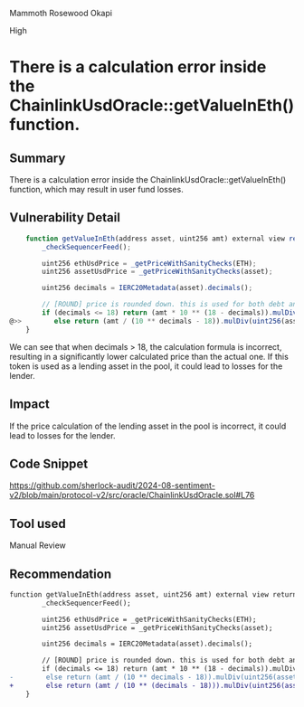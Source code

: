 Mammoth Rosewood Okapi

High

# There is a calculation error inside the ChainlinkUsdOracle::getValueInEth() function.


## Summary
There is a calculation error inside the ChainlinkUsdOracle::getValueInEth() function, which may result in user fund losses.
## Vulnerability Detail
```javascript
    function getValueInEth(address asset, uint256 amt) external view returns (uint256) {
        _checkSequencerFeed();

        uint256 ethUsdPrice = _getPriceWithSanityChecks(ETH);
        uint256 assetUsdPrice = _getPriceWithSanityChecks(asset);

        uint256 decimals = IERC20Metadata(asset).decimals();

        // [ROUND] price is rounded down. this is used for both debt and asset math, no effect
        if (decimals <= 18) return (amt * 10 ** (18 - decimals)).mulDiv(uint256(assetUsdPrice), uint256(ethUsdPrice));
@>>        else return (amt / (10 ** decimals - 18)).mulDiv(uint256(assetUsdPrice), uint256(ethUsdPrice));
    }
```
We can see that when decimals > 18, the calculation formula is incorrect, resulting in a significantly lower calculated price than the actual one. If this token is used as a lending asset in the pool, it could lead to losses for the lender.
## Impact
If the price calculation of the lending asset in the pool is incorrect, it could lead to losses for the lender.
## Code Snippet
https://github.com/sherlock-audit/2024-08-sentiment-v2/blob/main/protocol-v2/src/oracle/ChainlinkUsdOracle.sol#L76
## Tool used

Manual Review

## Recommendation
```diff
function getValueInEth(address asset, uint256 amt) external view returns (uint256) {
        _checkSequencerFeed();

        uint256 ethUsdPrice = _getPriceWithSanityChecks(ETH);
        uint256 assetUsdPrice = _getPriceWithSanityChecks(asset);

        uint256 decimals = IERC20Metadata(asset).decimals();

        // [ROUND] price is rounded down. this is used for both debt and asset math, no effect
        if (decimals <= 18) return (amt * 10 ** (18 - decimals)).mulDiv(uint256(assetUsdPrice), uint256(ethUsdPrice));
-        else return (amt / (10 ** decimals - 18)).mulDiv(uint256(assetUsdPrice), uint256(ethUsdPrice));
+        else return (amt / (10 ** (decimals - 18))).mulDiv(uint256(assetUsdPrice), uint256(ethUsdPrice));
    }
```